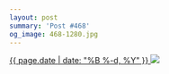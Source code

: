 ```yaml
---
layout: post
summary: 'Post #468'
og_image: 468-1280.jpg
---
```


<p>
 <time>
  <a href="/468">
   {{ page.date | date: "%B %-d, %Y" }}
  </a>
 </time>
 <a href="/468">
  <img data-taken="2/23/2016" sizes="(min-width: 700px) 50vw, calc(100vw - 2rem)" src="{{ site.assets_url }}/468-640.jpg" srcset="{{ site.assets_url }}/468-1280.jpg 1280w, {{ site.assets_url }}/468-960.jpg 960w, {{ site.assets_url }}/468-640.jpg 640w, {{ site.assets_url }}/468-320.jpg 320w"/>
 </a>
</p>
